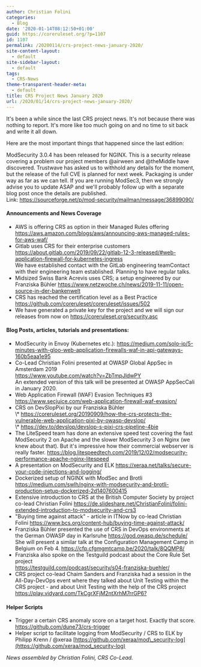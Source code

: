 ```yaml
---
author: Christian Folini
categories:
  - Blog
date: '2020-01-14T08:12:50+01:00'
guid: https://coreruleset.org/?p=1107
id: 1107
permalink: /20200114/crs-project-news-january-2020/
site-content-layout:
  - default
site-sidebar-layout:
  - default
tags:
  - CRS-News
theme-transparent-header-meta:
  - default
title: CRS Project News January 2020
url: /2020/01/14/crs-project-news-january-2020/
---
```



It's been a while since the last CRS project news. It's not because there was nothing to report. It's more like too much going on and no time to sit back and write it all down.  
  
Here are the most important things that happened since the last edition:

ModSecurity 3.0.4 has been released for NGINX. This is a security release covering a problem our project members @airween and @theMiddle have discovered. Trustwave has asked us to withhold any details for the moment, but the release of the full CVE is planned for next week. Packaging is under way as far as we can tell. If you are running ModSec3, then we strongly advise you to update ASAP and we'll probably follow up with a separate blog post once the details are published.  
Link: <https://sourceforge.net/p/mod-security/mailman/message/36899090/>

#### Announcements and News Coverage

- AWS is offering CRS as option in their Managed Rules offering <https://aws.amazon.com/blogs/aws/announcing-aws-managed-rules-for-aws-waf/>
- Gitlab uses CRS for their enterprise customers  
    <https://about.gitlab.com/2019/09/22/gitlab-12-3-released/#web-application-firewall-for-kubernetes-ingress>   
    We have established contact with the GitLab engineering teamContact with their engineering team established. Planning to have regular talks.
- Midsized Swiss Bank Acrevis uses CRS; a setup engineered by our Franziska Bühler <https://www.netzwoche.ch/news/2019-11-11/open-source-in-der-bankenwelt>
- CRS has reached the certification level as a Best Practice <https://github.com/coreruleset/coreruleset/issues/502>
- We have generated a private key for the project and we will sign our releases from now on <https://coreruleset.org/security.asc>

#### Blog Posts, articles, tutorials and presentations:

- ModSecurity in Envoy (Kubernetes etc.): <https://medium.com/solo-io/5-minutes-with-gloo-web-application-firewalls-waf-in-api-gateways-160b5eaa1e95>
- Co-Lead Christian Folini presented at OWASP Global AppSec in Amsterdam 2019  
    <https://www.youtube.com/watch?v=ZbTmpJldwPY>   
    An extended version of this talk will be presented at OWASP AppSecCali in January 2020.
- Web Application Firewall (WAF) Evasion Techniques #3 <https://www.secjuice.com/web-application-firewall-waf-evasion/>
- CRS on DevSlopPixi by our Franziska Bühler   
    \\* <https://coreruleset.org/20190909/how-the-crs-protects-the-vulnerable-web-application-pixi-by-owasp-devslop/>  
    \\* <https://dev.to/devslop/devslop-s-pixi-crs-pipeline-4bie>
- The LiteSpeed team has done an extensive speed test covering the fast ModSecurity 2 on Apache and the slower ModSecurity 3 on Nginx (we knew about that). But it's impressive how their commercial webserver is really faster. <https://blog.litespeedtech.com/2019/12/02/modsecurity-performance-apache-nginx-litespeed>
- A presentation on ModSecurity and ELK <https://xeraa.net/talks/secure-your-code-injections-and-logging/>
- Dockerized setup of NGINX with ModSec and Brotli <https://medium.com/swlh/nginx-with-modsecurity-and-brotli-production-setup-dockerized-2d1407600415>
- Extensive introduction to CRS at the British Computer Society by project co-lead Christian Folini <https://de.slideshare.net/ChristianFolini/folini-extended-introduction-to-modsecurity-and-crs3>
- "Buying time against attack" - article in ITNow by co-lead Christian Folini <https://www.bcs.org/content-hub/buying-time-against-attack/>
- Franziska Bühler presented the use of CRS in DevOps environments at the German OWASP day in Karlsruhe <https://god.owasp.de/schedule/>  
    She will present a similar talk at the Configuration Management Camp in Belgium on Feb 4. <https://cfp.cfgmgmtcamp.be/2020/talk/8QQMP8/>
- Franziska also spoke on the Testguild podcast about the Core Rule Set project  
    <https://testguild.com/podcast/security/s04-franziska-buehler/>
- CRS project co-lead Chaim Sanders and Franziska had a session in the All-Day-DevOps event where they talked about Unit Testing within the CRS project - and about Unit Testing with the help of the CRS project  
    <https://play.vidyard.com/TkCgrXFjM2ntXrhM7rrGP6?>

#### Helper Scripts

- Trigger a certain CRS anomaly score on a target host. Exactly that score. <https://github.com/dune73/crs-trigger>
- Helper script to facilitate logging from ModSecurity / CRS to ELK by Philipp Krenn / @xeraa [https://github.com/xeraa/mod\_security-log](https://github.com/xeraa/mod_security-log)

*News assembled by Christian Folini, CRS Co-Lead.*